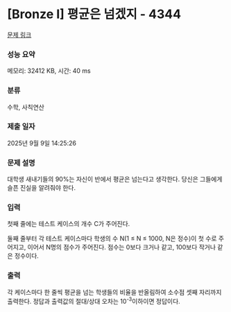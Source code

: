 # [Bronze I] 평균은 넘겠지 - 4344 

[문제 링크](https://www.acmicpc.net/problem/4344) 

### 성능 요약

메모리: 32412 KB, 시간: 40 ms

### 분류

수학, 사칙연산

### 제출 일자

2025년 9월 9일 14:25:26

### 문제 설명

<p>대학생 새내기들의 90%는 자신이 반에서 평균은 넘는다고 생각한다. 당신은 그들에게 슬픈 진실을 알려줘야 한다.</p>

### 입력 

 <p>첫째 줄에는 테스트 케이스의 개수 C가 주어진다.</p>

<p>둘째 줄부터 각 테스트 케이스마다 학생의 수 N(1 ≤ N ≤ 1000, N은 정수)이 첫 수로 주어지고, 이어서 N명의 점수가 주어진다. 점수는 0보다 크거나 같고, 100보다 작거나 같은 정수이다.</p>

### 출력 

 <p>각 케이스마다 한 줄씩 평균을 넘는 학생들의 비율을 반올림하여 소수점 셋째 자리까지 출력한다. 정답과 출력값의 절대/상대 오차는 10<sup>-3</sup>이하이면 정답이다.</p>

